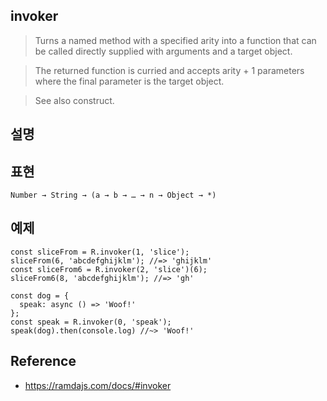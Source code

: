 ## invoker
> Turns a named method with a specified arity into a function that can be called directly supplied with arguments and a target object.

> The returned function is curried and accepts arity + 1 parameters where the final parameter is the target object.

> See also construct.

## 설명

## 표현
```
Number → String → (a → b → … → n → Object → *)
```

## 예제
```
const sliceFrom = R.invoker(1, 'slice');
sliceFrom(6, 'abcdefghijklm'); //=> 'ghijklm'
const sliceFrom6 = R.invoker(2, 'slice')(6);
sliceFrom6(8, 'abcdefghijklm'); //=> 'gh'

const dog = {
  speak: async () => 'Woof!'
};
const speak = R.invoker(0, 'speak');
speak(dog).then(console.log) //~> 'Woof!'
```

## Reference
- https://ramdajs.com/docs/#invoker
